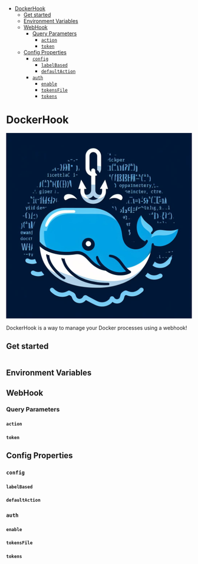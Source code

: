 <!-- TOC -->
* [DockerHook](#dockerhook)
  * [Get started](#get-started)
  * [Environment Variables](#environment-variables)
  * [WebHook](#webhook)
    * [Query Parameters](#query-parameters)
      * [`action`](#action)
      * [`token`](#token)
  * [Config Properties](#config-properties)
    * [`config`](#config)
      * [`labelBased`](#labelbased)
      * [`defaultAction`](#defaultaction)
    * [`auth`](#auth)
      * [`enable`](#enable)
      * [`tokensFile`](#tokensfile)
      * [`tokens`](#tokens)
<!-- TOC -->

# DockerHook

<p align="center">
  <img src="./docs/imgs/logo.jpg" width="512" alt="DockerHook logo"/>
</p>

DockerHook is a way to manage your Docker processes using a webhook!

## Get started

```yaml

```

## Environment Variables

## WebHook

### Query Parameters

#### `action`

#### `token`

## Config Properties

### `config`

#### `labelBased`

#### `defaultAction`

### `auth`

#### `enable`

#### `tokensFile`

#### `tokens`

